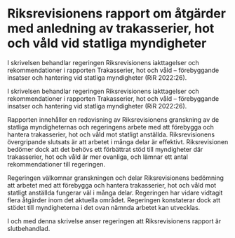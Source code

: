 # Riksrevisionens rapport om åtgärder med anledning av trakasserier, hot och våld vid statliga myndigheter

I skrivelsen behandlar regeringen Riksrevisionens iakttagelser och rekommendationer i rapporten Trakasserier, hot och våld – förebyggande insatser och hantering vid statliga myndigheter (RiR 2022:26).

I skrivelsen behandlar regeringen Riksrevisionens iakttagelser och rekommendationer i rapporten Trakasserier, hot och våld – förebyggande insatser och hantering vid statliga myndigheter (RiR 2022:26).

Rapporten innehåller en redovisning av Riksrevisionens granskning av de statliga myndigheternas och regeringens arbete med att förebygga och hantera trakasserier, hot och våld mot statligt anställda. Riksrevisionens övergripande slutsats är att arbetet i många delar är effektivt. Riksrevisionen bedömer dock att det behövs ett förbättrat stöd till myndigheter där trakasserier, hot och våld är mer ovanliga, och lämnar ett antal rekommendationer till regeringen.

Regeringen välkomnar granskningen och delar Riksrevisionens bedömning att arbetet med att förebygga och hantera trakasserier, hot och våld mot statligt anställda fungerar väl i många delar. Regeringen har vidare vidtagit flera åtgärder inom det aktuella området. Regeringen konstaterar dock att stödet till myndigheterna i det ovan nämnda arbetet kan utvecklas.

I och med denna skrivelse anser regeringen att Riksrevisionens rapport är slutbehandlad.
